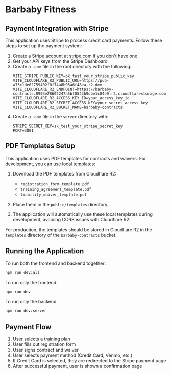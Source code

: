 # Barbaby Fitness

## Payment Integration with Stripe

This application uses Stripe to process credit card payments. Follow these steps to set up the payment system:

1. Create a Stripe account at [stripe.com](https://stripe.com) if you don't have one
2. Get your API keys from the Stripe Dashboard
3. Create a `.env` file in the root directory with the following:
   ```
   VITE_STRIPE_PUBLIC_KEY=pk_test_your_stripe_public_key
   VITE_CLOUDFLARE_R2_PUBLIC_URL=https://pub-a73c1de02759402f8f74a8b93a6f48ea.r2.dev
   VITE_CLOUDFLARE_R2_ENDPOINT=https://barbaby-contracts.8903e28602247a5bf0543b9dbe1c84e9.r2.cloudflarestorage.com
   VITE_CLOUDFLARE_R2_ACCESS_KEY_ID=your_access_key_id
   VITE_CLOUDFLARE_R2_SECRET_ACCESS_KEY=your_secret_access_key
   VITE_CLOUDFLARE_R2_BUCKET_NAME=barbaby-contracts
   ```
4. Create a `.env` file in the `server` directory with:
   ```
   STRIPE_SECRET_KEY=sk_test_your_stripe_secret_key
   PORT=3001
   ```

## PDF Templates Setup

This application uses PDF templates for contracts and waivers. For development, you can use local templates:

1. Download the PDF templates from Cloudflare R2:
   - `registration_form_template.pdf`
   - `training_agreement_template.pdf`
   - `liability_waiver_template.pdf`

2. Place them in the `public/templates` directory.

3. The application will automatically use these local templates during development, avoiding CORS issues with Cloudflare R2.

For production, the templates should be stored in Cloudflare R2 in the `templates` directory of the `barbaby-contracts` bucket.

## Running the Application

To run both the frontend and backend together:

```bash
npm run dev:all
```

To run only the frontend:

```bash
npm run dev
```

To run only the backend:

```bash
npm run dev:server
```

## Payment Flow

1. User selects a training plan
2. User fills out registration form
3. User signs contract and waiver
4. User selects payment method (Credit Card, Venmo, etc.)
5. If Credit Card is selected, they are redirected to the Stripe payment page
6. After successful payment, user is shown a confirmation page